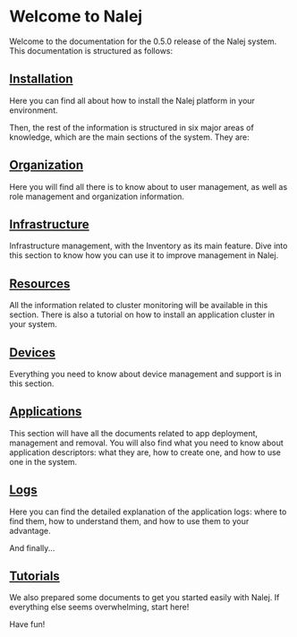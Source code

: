 # Welcome to Nalej

Welcome to the documentation for the 0.5.0 release of the Nalej system. This documentation is structured as follows:

## [Installation](platformer/platformer.md)

Here you can find all about how to install the Nalej platform in your environment.



Then, the rest of the information is structured in six major areas of knowledge, which are the main sections of the system. They are:

## [Organization](organization/organization-1.md)

Here you will find all there is to know about to user management, as well as role management and organization information.

## [Infrastructure](infrastructure/inventory.md)

Infrastructure management, with the Inventory as its main feature. Dive into this section to know how you can use it to improve management in Nalej.

## [Resources](resources/resources-1.md)

All the information related to cluster monitoring will be available in this section. There is also a tutorial on how to install an application cluster in your system.

## [Devices](devices-1.md)

Everything you need to know about device management and support is in this section.

## [Applications](applications/applications-1.md)

This section will have all the documents related to app deployment, management and removal. You will also find what you need to know about application descriptors: what they are, how to create one, and how to use one in the system.

## [Logs](logs/unified_logging.md)

Here you can find the detailed explanation of the application logs: where to find them, how to understand them, and how to use them to your advantage.



And finally...

## [Tutorials](tutorials/initiallogin.md)

We also prepared some documents to get you started easily with Nalej. If everything else seems overwhelming, start here!

Have fun!

